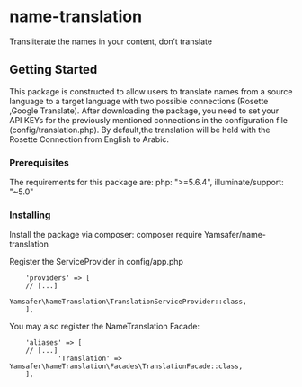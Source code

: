 # name-translation

Transliterate the names in your content, don’t translate

## Getting Started

This package is constructed to allow users to translate names from a source language to a target language with two possible 
connections (Rosette ,Google Translate).
After downloading the package, you need to set your API KEYs for the previously mentioned connections in 
the configuration file (config/translation.php).
By default,the translation will be held with the Rosette Connection from English to Arabic.

### Prerequisites

The requirements for this package are:
        php: ">=5.6.4",
        illuminate/support: "~5.0"

### Installing

Install the package via composer: composer require Yamsafer/name-translation

Register the ServiceProvider in config/app.php

        'providers' => [
		// [...]
                Yamsafer\NameTranslation\TranslationServiceProvider::class,
        ],
You may also register the NameTranslation Facade:

        'aliases' => [
		// [...]
                'Translation' => Yamsafer\NameTranslation\Facades\TranslationFacade::class,
        ],





